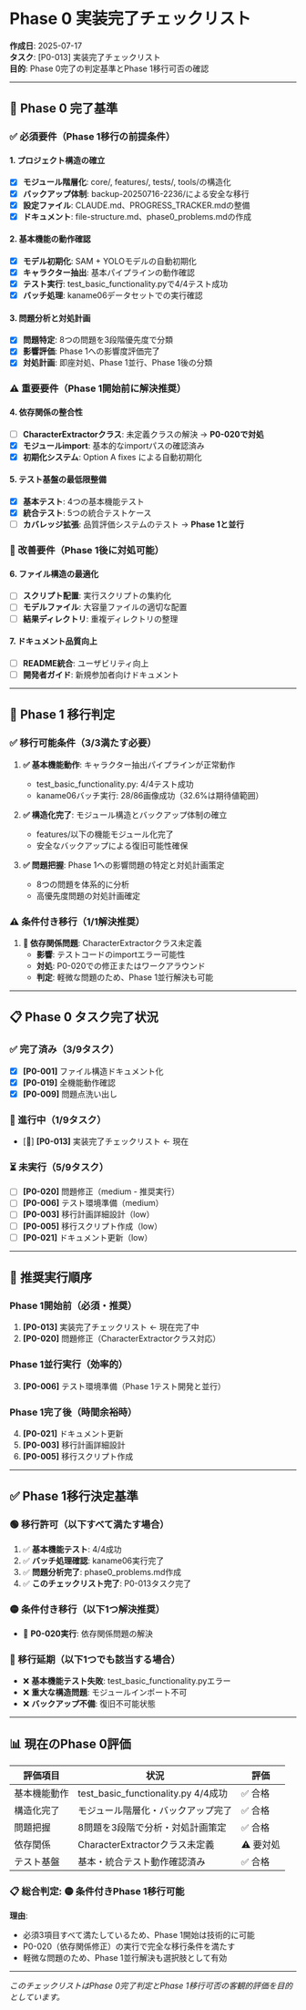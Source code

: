 # Phase 0 実装完了チェックリスト

**作成日**: 2025-07-17  
**タスク**: [P0-013] 実装完了チェックリスト  
**目的**: Phase 0完了の判定基準とPhase 1移行可否の確認

---

## 🎯 Phase 0 完了基準

### ✅ 必須要件（Phase 1移行の前提条件）

#### 1. プロジェクト構造の確立
- [x] **モジュール階層化**: core/, features/, tests/, tools/の構造化
- [x] **バックアップ体制**: backup-20250716-2236/による安全な移行
- [x] **設定ファイル**: CLAUDE.md、PROGRESS_TRACKER.mdの整備
- [x] **ドキュメント**: file-structure.md、phase0_problems.mdの作成

#### 2. 基本機能の動作確認
- [x] **モデル初期化**: SAM + YOLOモデルの自動初期化
- [x] **キャラクター抽出**: 基本パイプラインの動作確認
- [x] **テスト実行**: test_basic_functionality.pyで4/4テスト成功
- [x] **バッチ処理**: kaname06データセットでの実行確認

#### 3. 問題分析と対処計画
- [x] **問題特定**: 8つの問題を3段階優先度で分類
- [x] **影響評価**: Phase 1への影響度評価完了
- [x] **対処計画**: 即座対処、Phase 1並行、Phase 1後の分類

### ⚠️ 重要要件（Phase 1開始前に解決推奨）

#### 4. 依存関係の整合性
- [ ] **CharacterExtractorクラス**: 未定義クラスの解決 → **P0-020で対処**
- [x] **モジュールimport**: 基本的なimportパスの確認済み
- [x] **初期化システム**: Option A fixes による自動初期化

#### 5. テスト基盤の最低限整備
- [x] **基本テスト**: 4つの基本機能テスト
- [x] **統合テスト**: 5つの統合テストケース
- [ ] **カバレッジ拡張**: 品質評価システムのテスト → **Phase 1と並行**

### 📝 改善要件（Phase 1後に対処可能）

#### 6. ファイル構造の最適化
- [ ] **スクリプト配置**: 実行スクリプトの集約化
- [ ] **モデルファイル**: 大容量ファイルの適切な配置
- [ ] **結果ディレクトリ**: 重複ディレクトリの整理

#### 7. ドキュメント品質向上
- [ ] **README統合**: ユーザビリティ向上
- [ ] **開発者ガイド**: 新規参加者向けドキュメント

---

## 🚦 Phase 1 移行判定

### ✅ 移行可能条件（3/3満たす必要）

1. **✅ 基本機能動作**: キャラクター抽出パイプラインが正常動作
   - test_basic_functionality.py: 4/4テスト成功
   - kaname06バッチ実行: 28/86画像成功（32.6%は期待値範囲）

2. **✅ 構造化完了**: モジュール構造とバックアップ体制の確立
   - features/以下の機能モジュール化完了
   - 安全なバックアップによる復旧可能性確保

3. **✅ 問題把握**: Phase 1への影響問題の特定と対処計画策定
   - 8つの問題を体系的に分析
   - 高優先度問題の対処計画確定

### ⚠️ 条件付き移行（1/1解決推奨）

1. **🔄 依存関係問題**: CharacterExtractorクラス未定義
   - **影響**: テストコードのimportエラー可能性
   - **対処**: P0-020での修正またはワークアラウンド
   - **判定**: 軽微な問題のため、Phase 1並行解決も可能

---

## 📋 Phase 0 タスク完了状況

### ✅ 完了済み（3/9タスク）
- [x] **[P0-001]** ファイル構造ドキュメント化
- [x] **[P0-019]** 全機能動作確認  
- [x] **[P0-009]** 問題点洗い出し

### 🔄 進行中（1/9タスク）
- [🔄] **[P0-013]** 実装完了チェックリスト ← 現在

### ⏳ 未実行（5/9タスク）
- [ ] **[P0-020]** 問題修正（medium - 推奨実行）
- [ ] **[P0-006]** テスト環境準備（medium）  
- [ ] **[P0-003]** 移行計画詳細設計（low）
- [ ] **[P0-005]** 移行スクリプト作成（low）
- [ ] **[P0-021]** ドキュメント更新（low）

---

## 🎯 推奨実行順序

### Phase 1開始前（必須・推奨）
1. **[P0-013]** 実装完了チェックリスト ← 現在完了中
2. **[P0-020]** 問題修正（CharacterExtractorクラス対応）

### Phase 1並行実行（効率的）
3. **[P0-006]** テスト環境準備（Phase 1テスト開発と並行）

### Phase 1完了後（時間余裕時）
4. **[P0-021]** ドキュメント更新
5. **[P0-003]** 移行計画詳細設計
6. **[P0-005]** 移行スクリプト作成

---

## ✅ Phase 1移行決定基準

### 🟢 移行許可（以下すべて満たす場合）
1. ✅ **基本機能テスト**: 4/4成功
2. ✅ **バッチ処理確認**: kaname06実行完了
3. ✅ **問題分析完了**: phase0_problems.md作成
4. ✅ **このチェックリスト完了**: P0-013タスク完了

### 🟡 条件付き移行（以下1つ解決推奨）
- 🔄 **P0-020実行**: 依存関係問題の解決

### 🔴 移行延期（以下1つでも該当する場合）
- ❌ **基本機能テスト失敗**: test_basic_functionality.pyエラー
- ❌ **重大な構造問題**: モジュールインポート不可
- ❌ **バックアップ不備**: 復旧不可能状態

---

## 📊 現在のPhase 0評価

| 評価項目 | 状況 | 評価 |
|----------|------|------|
| 基本機能動作 | test_basic_functionality.py 4/4成功 | ✅ 合格 |
| 構造化完了 | モジュール階層化・バックアップ完了 | ✅ 合格 |
| 問題把握 | 8問題を3段階で分析・対処計画策定 | ✅ 合格 |
| 依存関係 | CharacterExtractorクラス未定義 | ⚠️ 要対処 |
| テスト基盤 | 基本・統合テスト動作確認済み | ✅ 合格 |

### 📋 総合判定: **🟡 条件付きPhase 1移行可能**

**理由**: 
- 必須3項目すべて満たしているため、Phase 1開始は技術的に可能
- P0-020（依存関係修正）の実行で完全な移行条件を満たす
- 軽微な問題のため、Phase 1並行解決も選択肢として有効

---

*このチェックリストはPhase 0完了判定とPhase 1移行可否の客観的評価を目的としています。*